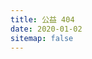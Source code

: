 ```yaml
---
title: 公益 404
date: 2020-01-02
sitemap: false
---
```


<script type="text/javascript" src="//qzonestyle.gtimg.cn/qzone/hybrid/app/404/search_children.js" charset="utf-8" homePageUrl="/" homePageName="回到我的主页"></script>

